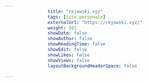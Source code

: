 ---
                title: "rejowski.xyz"
                tags: [Sito personale]
                externalUrl: "https://rejowski.xyz/"
                weight: 501
                showDate: false
                showAuthor: false
                showReadingTime: false
                showEdit: false
                showLikes: false
                showViews: false
                layoutBackgroundHeaderSpace: false
                ---

